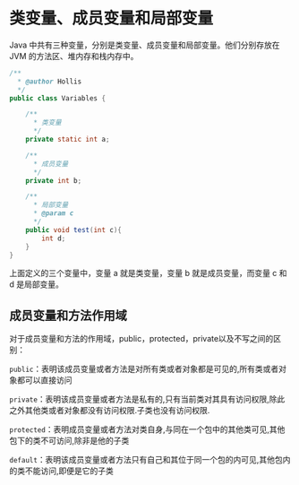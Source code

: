 # 类变量、成员变量和局部变量

Java 中共有三种变量，分别是类变量、成员变量和局部变量。他们分别存放在 JVM 的方法区、堆内存和栈内存中。

```java
/**
  * @author Hollis
  */
public class Variables {

    /**
      * 类变量
      */
    private static int a;

    /**
      * 成员变量
      */
    private int b;

    /**
      * 局部变量
      * @param c
      */
    public void test(int c){
        int d;
    }
}
```

上面定义的三个变量中，变量 a 就是类变量，变量 b 就是成员变量，而变量 c 和 d 是局部变量。

## 成员变量和方法作用域

对于成员变量和方法的作用域，public，protected，private以及不写之间的区别：

`public`：表明该成员变量或者方法是对所有类或者对象都是可见的,所有类或者对象都可以直接访问

`private`：表明该成员变量或者方法是私有的,只有当前类对其具有访问权限,除此之外其他类或者对象都没有访问权限.子类也没有访问权限.

`protected`：表明成员变量或者方法对类自身,与同在一个包中的其他类可见,其他包下的类不可访问,除非是他的子类

`default`：表明该成员变量或者方法只有自己和其位于同一个包的内可见,其他包内的类不能访问,即便是它的子类
